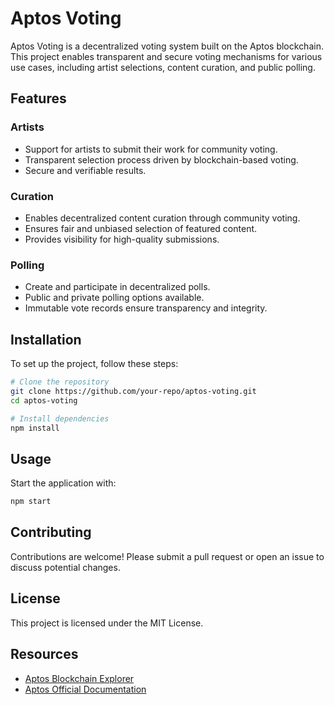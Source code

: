 # Aptos Voting

Aptos Voting is a decentralized voting system built on the Aptos blockchain. This project enables transparent and secure voting mechanisms for various use cases, including artist selections, content curation, and public polling.

## Features

### Artists
- Support for artists to submit their work for community voting.
- Transparent selection process driven by blockchain-based voting.
- Secure and verifiable results.

### Curation
- Enables decentralized content curation through community voting.
- Ensures fair and unbiased selection of featured content.
- Provides visibility for high-quality submissions.

### Polling
- Create and participate in decentralized polls.
- Public and private polling options available.
- Immutable vote records ensure transparency and integrity.

## Installation
To set up the project, follow these steps:

```sh
# Clone the repository
git clone https://github.com/your-repo/aptos-voting.git
cd aptos-voting

# Install dependencies
npm install
```

## Usage
Start the application with:

```sh
npm start
```

## Contributing
Contributions are welcome! Please submit a pull request or open an issue to discuss potential changes.

## License
This project is licensed under the MIT License.

## Resources
- [Aptos Blockchain Explorer](https://explorer.devnet.aptos.dev/)
- [Aptos Official Documentation](https://aptos.dev/)
